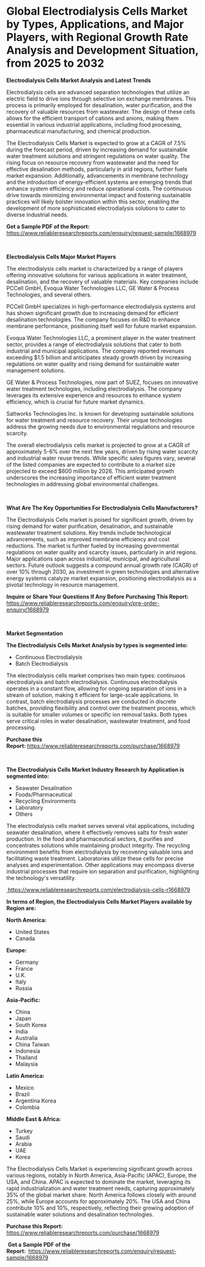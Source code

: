 <p><h1>Global Electrodialysis Cells Market by Types, Applications, and Major Players, with Regional Growth Rate Analysis and Development Situation, from 2025 to 2032</h1></p><p><strong>Electrodialysis Cells Market Analysis and Latest Trends</strong></p>
<p><p>Electrodialysis cells are advanced separation technologies that utilize an electric field to drive ions through selective ion exchange membranes. This process is primarily employed for desalination, water purification, and the recovery of valuable resources from wastewater. The design of these cells allows for the efficient transport of cations and anions, making them essential in various industrial applications, including food processing, pharmaceutical manufacturing, and chemical production.</p><p>The Electrodialysis Cells Market is expected to grow at a CAGR of 7.5% during the forecast period, driven by increasing demand for sustainable water treatment solutions and stringent regulations on water quality. The rising focus on resource recovery from wastewater and the need for effective desalination methods, particularly in arid regions, further fuels market expansion. Additionally, advancements in membrane technology and the introduction of energy-efficient systems are emerging trends that enhance system efficiency and reduce operational costs. The continuous drive towards minimizing environmental impact and fostering sustainable practices will likely bolster innovation within this sector, enabling the development of more sophisticated electrodialysis solutions to cater to diverse industrial needs.</p></p>
<p><strong>Get a Sample PDF of the Report:&nbsp;</strong> <a href="https://www.reliableresearchreports.com/enquiry/request-sample/1668979?utm_campaign=2295&utm_medium=2&utm_source=Github&utm_content=ia&utm_term=12042025&utm_id=electrodialysis-cells">https://www.reliableresearchreports.com/enquiry/request-sample/1668979</a></p>
<p>&nbsp;</p>
<p><strong>Electrodialysis Cells Major Market Players</strong></p>
<p><p>The electrodialysis cells market is characterized by a range of players offering innovative solutions for various applications in water treatment, desalination, and the recovery of valuable materials. Key companies include PCCell GmbH, Evoqua Water Technologies LLC, GE Water & Process Technologies, and several others.</p><p>PCCell GmbH specializes in high-performance electrodialysis systems and has shown significant growth due to increasing demand for efficient desalination technologies. The company focuses on R&D to enhance membrane performance, positioning itself well for future market expansion.</p><p>Evoqua Water Technologies LLC, a prominent player in the water treatment sector, provides a range of electrodialysis solutions that cater to both industrial and municipal applications. The company reported revenues exceeding $1.5 billion and anticipates steady growth driven by increasing regulations on water quality and rising demand for sustainable water management solutions.</p><p>GE Water & Process Technologies, now part of SUEZ, focuses on innovative water treatment technologies, including electrodialysis. The company leverages its extensive experience and resources to enhance system efficiency, which is crucial for future market dynamics.</p><p>Saltworks Technologies Inc. is known for developing sustainable solutions for water treatment and resource recovery. Their unique technologies address the growing needs due to environmental regulations and resource scarcity.</p><p>The overall electrodialysis cells market is projected to grow at a CAGR of approximately 5-6% over the next few years, driven by rising water scarcity and industrial water reuse trends. While specific sales figures vary, several of the listed companies are expected to contribute to a market size projected to exceed $600 million by 2026. This anticipated growth underscores the increasing importance of efficient water treatment technologies in addressing global environmental challenges.</p></p>
<p>&nbsp;</p>
<p><strong>What Are The Key Opportunities For Electrodialysis Cells Manufacturers?</strong></p>
<p><p>The Electrodialysis Cells market is poised for significant growth, driven by rising demand for water purification, desalination, and sustainable wastewater treatment solutions. Key trends include technological advancements, such as improved membrane efficiency and cost reductions. The market is further fueled by increasing governmental regulations on water quality and scarcity issues, particularly in arid regions. Major applications span across industrial, municipal, and agricultural sectors. Future outlook suggests a compound annual growth rate (CAGR) of over 10% through 2030, as investment in green technologies and alternative energy systems catalyze market expansion, positioning electrodialysis as a pivotal technology in resource management.</p></p>
<p><strong>Inquire or Share Your Questions If Any Before Purchasing This Report:</strong> <a href="https://www.reliableresearchreports.com/enquiry/pre-order-enquiry/1668979?utm_campaign=2295&utm_medium=2&utm_source=Github&utm_content=ia&utm_term=12042025&utm_id=electrodialysis-cells">https://www.reliableresearchreports.com/enquiry/pre-order-enquiry/1668979</a></p>
<p>&nbsp;</p>
<p><strong>Market Segmentation</strong></p>
<p><strong>The Electrodialysis Cells Market Analysis by types is segmented into:</strong></p>
<p><ul><li>Continuous Electrodialysis</li><li>Batch Electrodialysis</li></ul></p>
<p><p>The electrodialysis cells market comprises two main types: continuous electrodialysis and batch electrodialysis. Continuous electrodialysis operates in a constant flow, allowing for ongoing separation of ions in a stream of solution, making it efficient for large-scale applications. In contrast, batch electrodialysis processes are conducted in discrete batches, providing flexibility and control over the treatment process, which is suitable for smaller volumes or specific ion removal tasks. Both types serve critical roles in water desalination, wastewater treatment, and food processing.</p></p>
<p><strong>Purchase this Report:&nbsp;</strong><a href="https://www.reliableresearchreports.com/purchase/1668979?utm_campaign=2295&utm_medium=2&utm_source=Github&utm_content=ia&utm_term=12042025&utm_id=electrodialysis-cells">https://www.reliableresearchreports.com/purchase/1668979</a></p>
<p>&nbsp;</p>
<p><strong>The Electrodialysis Cells Market Industry Research by Application is segmented into:</strong></p>
<p><ul><li>Seawater Desalination</li><li>Foods/Pharmaceutical</li><li>Recycling Environments</li><li>Laboratory</li><li>Others</li></ul></p>
<p><p>The electrodialysis cells market serves several vital applications, including seawater desalination, where it effectively removes salts for fresh water production. In the food and pharmaceutical sectors, it purifies and concentrates solutions while maintaining product integrity. The recycling environment benefits from electrodialysis by recovering valuable ions and facilitating waste treatment. Laboratories utilize these cells for precise analyses and experimentation. Other applications may encompass diverse industrial processes that require ion separation and purification, highlighting the technology's versatility.</p></p>
<p><a href="https://www.reliableresearchreports.com/electrodialysis-cells-r1668979?utm_campaign=2295&utm_medium=2&utm_source=Github&utm_content=ia&utm_term=12042025&utm_id=electrodialysis-cells">&nbsp;https://www.reliableresearchreports.com/electrodialysis-cells-r1668979</a></p>
<p><strong>In terms of Region, the Electrodialysis Cells Market Players available by Region are:</strong></p>
<p>
    <p> <strong> North America: </strong>
        <ul>
            <li>United States</li>
            <li>Canada</li>
        </ul>
        </p> 
    <p> <strong> Europe: </strong>
        <ul>
            <li>Germany</li>
            <li>France</li>
            <li>U.K.</li>
            <li>Italy</li>
            <li>Russia</li>
        </ul>
        </p> 
    <p> <strong> Asia-Pacific: </strong>
        <ul>
            <li>China</li>
            <li>Japan</li>
            <li>South Korea</li>
            <li>India</li>
            <li>Australia</li>
            <li>China Taiwan</li>
            <li>Indonesia</li>
            <li>Thailand</li>
            <li>Malaysia</li>
        </ul>
        </p> 
    <p> <strong> Latin America: </strong>
        <ul>
            <li>Mexico</li>
            <li>Brazil</li>
            <li>Argentina Korea</li>
            <li>Colombia</li>
        </ul>
        </p> 
    <p> <strong> Middle East & Africa: </strong>
        <ul>
            <li>Turkey</li>
            <li>Saudi</li>
            <li>Arabia</li>
            <li>UAE</li>
            <li>Korea</li>
        </ul>
    </p>
    </p>
<p><p>The Electrodialysis Cells Market is experiencing significant growth across various regions, notably in North America, Asia-Pacific (APAC), Europe, the USA, and China. APAC is expected to dominate the market, leveraging its rapid industrialization and water treatment needs, capturing approximately 35% of the global market share. North America follows closely with around 25%, while Europe accounts for approximately 20%. The USA and China contribute 10% and 10%, respectively, reflecting their growing adoption of sustainable water solutions and desalination technologies.</p></p>
<p><strong>Purchase this Report: </strong><a href="https://www.reliableresearchreports.com/purchase/1668979?utm_campaign=2295&utm_medium=2&utm_source=Github&utm_content=ia&utm_term=12042025&utm_id=electrodialysis-cells">https://www.reliableresearchreports.com/purchase/1668979</a></p>
<p>&nbsp;<strong>Get a Sample PDF of the Report:&nbsp;&nbsp;</strong><a href="https://www.reliableresearchreports.com/enquiry/request-sample/1668979?utm_campaign=2295&utm_medium=2&utm_source=Github&utm_content=ia&utm_term=12042025&utm_id=electrodialysis-cells">https://www.reliableresearchreports.com/enquiry/request-sample/1668979</a></p>
<p><strong></strong></p>
<p><p></p><p></p><p></p></p>